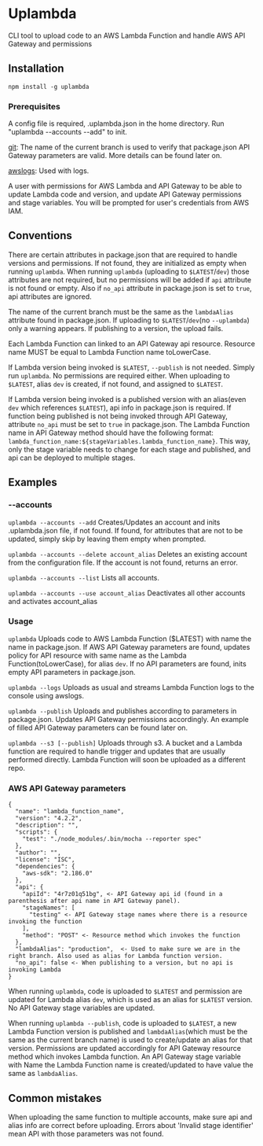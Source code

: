 # Uplambda

CLI tool to upload code to an AWS Lambda Function and handle AWS API Gateway and permissions

## Installation

`npm install -g uplambda`

### Prerequisites

A config file is required, .uplambda.json in the home directory. Run "uplambda --accounts --add" to init.

[git](https://git-scm.com/book/en/v2/Getting-Started-Installing-Git): The name of the current branch is used to verify that package.json API Gateway parameters are valid. More details can be found later on.

[awslogs](https://github.com/jorgebastida/awslogs): Used with logs.

A user with permissions for AWS Lambda and API Gateway to be able to update Lambda code and version, and update API Gateway permissions and stage variables. You will be prompted for user's credentials from AWS IAM.

## Conventions

There are certain attributes in package.json that are required to handle versions and permissions. If not found, they are initialized as empty when running `uplambda`. When running `uplambda` (uploading to `$LATEST`/`dev`) those attributes are not required, but no permissions will be added if `api` attribute is not found or empty. Also if `no_api` attribute in package.json is set to `true`, api attributes are ignored.  

The name of the current branch must be the same as the `lambdaAlias` attribute found in package.json. If uploading to `$LATEST`/`dev`(no `--uplambda`) only a warning appears. If publishing to a version, the upload fails.

Each Lambda Function can linked to an API Gateway api resource. Resource name MUST be equal to Lambda Function name toLowerCase.

If Lambda version being invoked is `$LATEST`, `--publish` is not needed. Simply run `uplambda`. No permissions are required either. When uploading to `$LATEST`, alias `dev` is created, if not found, and
assigned to `$LATEST`.

If Lambda version being invoked is a published version with an alias(even `dev` which references `$LATEST`), api info in package.json is required. If function being published is not being invoked through API Gateway, attribute `no_api` must be set to `true` in package.json. The Lambda Function name in API Gateway method should have the following format: `lambda_function_name:${stageVariables.lambda_function_name}`. This way, only the stage variable needs to change for each stage and published, and api can be deployed to multiple stages.

## Examples

### --accounts

`uplambda --accounts --add` Creates/Updates an account and inits .uplambda.json file, if not found. If found, for attributes that are not to be updated, simply skip by leaving them empty when prompted.

`uplambda --accounts --delete account_alias` Deletes an existing account from the configuration file. If the account is not found, returns an error.

`uplambda --accounts --list` Lists all accounts.

`uplambda --accounts --use account_alias` Deactivates all other accounts and activates account_alias

### Usage

`uplambda` Uploads code to AWS Lambda Function ($LATEST) with name the name in package.json. If AWS API Gateway parameters are found, updates policy for API resource with same name as the Lambda Function(toLowerCase), for alias `dev`. If no API parameters are found, inits empty API parameters in package.json.

`uplambda --logs` Uploads as usual and streams Lambda Function logs to the console using awslogs.

`uplambda --publish` Uploads and publishes according to parameters in package.json. Updates API Gateway permissions accordingly. An example of filled API Gateway parameters can be found later on.

`uplambda --s3 [--publish]` Uploads through s3. A bucket and a Lambda function are required to handle trigger and updates that are usually performed directly. Lambda Function will soon be uploaded as a different repo.

### AWS API Gateway parameters

    {
      "name": "lambda_function_name",
      "version": "4.2.2",
      "description": "",
      "scripts": {
        "test": "./node_modules/.bin/mocha --reporter spec"
      },
      "author": "",
      "license": "ISC",
      "dependencies": {
        "aws-sdk": "2.186.0"
      },
      "api": {
        "apiId": "4r7z01q51bg", <- API Gateway api id (found in a parenthesis after api name in API Gateway panel).
        "stageNames": [
          "testing" <- API Gateway stage names where there is a resource invoking the function
        ],
        "method": "POST" <- Resource method which invokes the function
      },
      "lambdaAlias": "production",  <- Used to make sure we are in the right branch. Also used as alias for Lambda function version.
      "no_api": false <- When publishing to a version, but no api is invoking Lambda
    }

When running `uplambda`, code is uploaded to `$LATEST` and permission are updated for Lambda alias `dev`, which is used as an alias for `$LATEST` version. No API Gateway stage variables are updated.

When running `uplambda --publish`, code is uploaded to `$LATEST`, a new Lambda Function version is published and `lambdaAlias`(which must be the same as the current branch name) is used to create/update an alias for that version. Permissions are updated accordingly for API Gateway resource method which invokes Lambda function. An API Gateway stage variable with Name the Lambda Function name is created/updated to have value the same as `lambdaAlias`.

## Common mistakes

When uploading the same function to multiple accounts, make sure api and alias info are correct before uploading. Errors about 'Invalid stage identifier' mean API with those parameters was not found.
